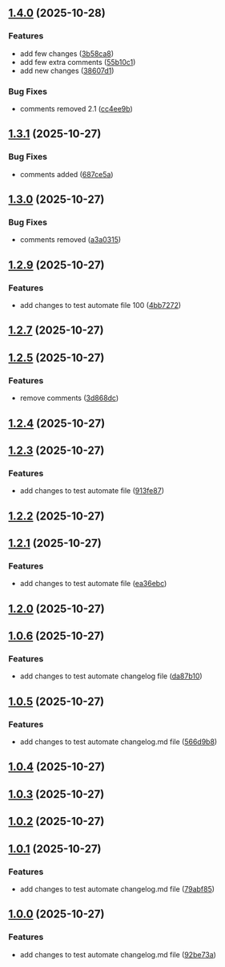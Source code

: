 ## [1.4.0](https://github.com/SantanuGarai/CICDPipelineTest/compare/1.3.1...1.4.0) (2025-10-28)


### Features

* add few changes ([3b58ca8](https://github.com/SantanuGarai/CICDPipelineTest/commit/3b58ca89f716d1c057f49410e3a3a26539ca0a33))
* add few extra comments ([55b10c1](https://github.com/SantanuGarai/CICDPipelineTest/commit/55b10c1520d67c6e136a8caf1e6caa28233fe05c))
* add new changes ([38607d1](https://github.com/SantanuGarai/CICDPipelineTest/commit/38607d170b02723213008f1a781837e2bc08bd0a))


### Bug Fixes

* comments removed 2.1 ([cc4ee9b](https://github.com/SantanuGarai/CICDPipelineTest/commit/cc4ee9b3c1aae76d59d0c8332aa033c083f48bbd))

## [1.3.1](https://github.com/SantanuGarai/CICDPipelineTest/compare/1.3.0...1.3.1) (2025-10-27)


### Bug Fixes

* comments added ([687ce5a](https://github.com/SantanuGarai/CICDPipelineTest/commit/687ce5a3acc0dad4573ba228c2ec5d01d7c66fce))

## [1.3.0](https://github.com/SantanuGarai/CICDPipelineTest/compare/1.2.9...1.3.0) (2025-10-27)


### Bug Fixes

* comments removed ([a3a0315](https://github.com/SantanuGarai/CICDPipelineTest/commit/a3a0315bf29856ebb72360cefec859abb7ac3a51))

## [1.2.9](https://github.com/SantanuGarai/CICDPipelineTest/compare/1.2.7...1.2.9) (2025-10-27)


### Features

* add changes to test automate file 100 ([4bb7272](https://github.com/SantanuGarai/CICDPipelineTest/commit/4bb72729ae237943c85243feba589cae793b9cec))

## [1.2.7](https://github.com/SantanuGarai/CICDPipelineTest/compare/1.2.5...1.2.7) (2025-10-27)

## [1.2.5](https://github.com/SantanuGarai/CICDPipelineTest/compare/1.2.4...1.2.5) (2025-10-27)


### Features

* remove comments ([3d868dc](https://github.com/SantanuGarai/CICDPipelineTest/commit/3d868dc5a972266d33e05d1e399a4b2a84ef85c3))

## [1.2.4](https://github.com/SantanuGarai/CICDPipelineTest/compare/1.2.3...1.2.4) (2025-10-27)

## [1.2.3](https://github.com/SantanuGarai/CICDPipelineTest/compare/1.2.2...1.2.3) (2025-10-27)


### Features

* add changes to test automate file ([913fe87](https://github.com/SantanuGarai/CICDPipelineTest/commit/913fe87247369893cd7ea14ee69d132d322aaf29))

## [1.2.2](https://github.com/SantanuGarai/CICDPipelineTest/compare/1.2.1...1.2.2) (2025-10-27)

## [1.2.1](https://github.com/SantanuGarai/CICDPipelineTest/compare/1.2.0...1.2.1) (2025-10-27)


### Features

* add changes to test automate file ([ea36ebc](https://github.com/SantanuGarai/CICDPipelineTest/commit/ea36ebc5bd20b2146f90eb9597b35d5abf69465f))

## [1.2.0](https://github.com/SantanuGarai/CICDPipelineTest/compare/1.0.6...1.2.0) (2025-10-27)

## [1.0.6](https://github.com/SantanuGarai/CICDPipelineTest/compare/1.0.5...1.0.6) (2025-10-27)


### Features

* add changes to test automate changelog file ([da87b10](https://github.com/SantanuGarai/CICDPipelineTest/commit/da87b1018f76aa4b1e47c17bf993f9e860d9aa86))

## [1.0.5](https://github.com/SantanuGarai/CICDPipelineTest/compare/1.0.4...1.0.5) (2025-10-27)


### Features

* add changes to test automate changelog.md file ([566d9b8](https://github.com/SantanuGarai/CICDPipelineTest/commit/566d9b8781148bdad28d987fac7b7944c06066ef))

## [1.0.4](https://github.com/SantanuGarai/CICDPipelineTest/compare/1.0.3...1.0.4) (2025-10-27)

## [1.0.3](https://github.com/SantanuGarai/CICDPipelineTest/compare/1.0.2...1.0.3) (2025-10-27)

## [1.0.2](https://github.com/SantanuGarai/CICDPipelineTest/compare/1.0.1...1.0.2) (2025-10-27)

## [1.0.1](https://github.com/SantanuGarai/CICDPipelineTest/compare/1.0.0...1.0.1) (2025-10-27)


### Features

* add changes to test automate changelog.md file ([79abf85](https://github.com/SantanuGarai/CICDPipelineTest/commit/79abf8528d33fd62432ea07b25d1d2af57f03e59))

## [1.0.0](https://github.com/SantanuGarai/CICDPipelineTest/compare/92be73a98993daef54ec99a18704110d96d13ebc...1.0.0) (2025-10-27)


### Features

* add changes to test automate changelog.md file ([92be73a](https://github.com/SantanuGarai/CICDPipelineTest/commit/92be73a98993daef54ec99a18704110d96d13ebc))

